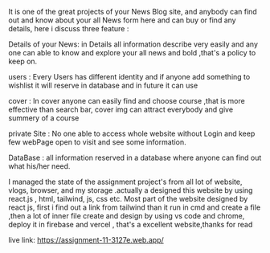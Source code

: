 It is one of the great projects of your News Blog site, and anybody can find out and know about your all News form here and can buy or find any details, here i discuss three feature :

Details of your News: in Details all information describe very easily and any one can able to know and explore your all news and bold ,that's a policy to keep on.

users : Every Users has different identity and if anyone add something to wishlist it will reserve in database and in future it can use 

cover : In cover anyone can easily find and choose course ,that is more effective than search bar, cover img can attract everybody and give summery of a course

private Site : No one able to access whole website without Login and keep few webPage open to visit and see some information.

DataBase : all information reserved in a database where anyone can find out what his/her need.

I managed the state of the assignment project's from all lot of website, vlogs, browser, and my storage .actually a designed this website by using react.js , html, tailwind, js, css etc. Most part of the website designed by react js, first i find out a link from tailwind than it run in cmd and create a file ,then a lot of inner file create and design by using vs code and chrome, deploy it in firebase and vercel , that's a excellent website,thanks for read

live link: https://assignment-11-3127e.web.app/
